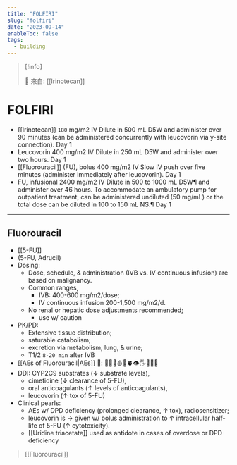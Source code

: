 ```yaml
---
title: "FOLFIRI"
slug: "folfiri"
date: "2023-09-14"
enableToc: false
tags:
  - building
---
```


> [!info]
>
> 🌱 來自: [[Irinotecan]]

# FOLFIRI

- [[Irinotecan]] `180` mg/m2 IV Dilute in 500 mL D5W and administer over 90 minutes (can be administered concurrently with leucovorin via y-site connection). Day 1
- Leucovorin 400 mg/m2 IV Dilute in 250 mL D5W and administer over two hours. Day 1
- [[Fluorouracil]] (FU), bolus 400 mg/m2 IV Slow IV push over five minutes (administer immediately after leucovorin). Day 1
- FU, infusional 2400 mg/m2 IV Dilute in 500 to 1000 mL D5W¶ and administer over 46 hours. To accommodate an ambulatory pump for outpatient treatment, can be administered undiluted (50 mg/mL) or the total dose can be diluted in 100 to 150 mL NS.¶ Day 1

---

## Fluorouracil

- [[5-FU]]
- (5-FU, Adrucil)
- Dosing:
  - Dose, schedule, & administration (IVB vs. IV continuous infusion) are based on malignancy.
  - Common ranges,
    - IVB: 400-600 mg/m2/dose;
    - IV continuous infusion 200-1,500 mg/m2/d.
  - No renal or hepatic dose adjustments recommended;
    - use w/ caution
- PK/PD:
  - Extensive tissue distribution;
  - saturable catabolism;
  - excretion via metabolism, lung, & urine;
  - T1/2 `8-20 min` after IVB
- [[AEs of Fluorouracil|AEs]] 󰒖: 💩👄🤮🩸🤞🫀👁️🖐️🦶😇🐌
- DDI: CYP2C9 substrates (↓ substrate levels),
  - cimetidine (↓ clearance of 5-FU),
  - oral anticoagulants (↑ levels of anticoagulants),
  - leucovorin (↑ tox of 5-FU)
- Clinical pearls:
  - AEs w/ DPD deficiency (prolonged clearance, ↑ tox), radiosensitizer;
  - leucovorin is → given w/ bolus administration to ↑ intracellular half-life of 5-FU (↑ cytotoxicity).
  - [[Uridine triacetate]] used as antidote in cases of overdose or DPD deficiency

> [[Fluorouracil]]
